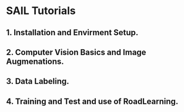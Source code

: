 # SAIL Tutorials
## 1. Installation and Envirment Setup.


## 2. Computer Vision Basics and Image Augmenations.


## 3. Data Labeling.


## 4. Training and Test and use of RoadLearning.
